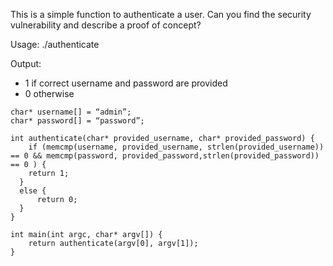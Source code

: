 This is a simple function to authenticate a user. Can you find the security vulnerability and describe a proof of concept? 

Usage:  ./authenticate <username> <password>

Output:
- 1 if correct username and password are provided
- 0 otherwise 

```
char* username[] = “admin”;
char* password[] = “password”;

int authenticate(char* provided_username, char* provided_password) {
	if (memcmp(username, provided_username, strlen(provided_username)) == 0 && memcmp(password, provided_password,strlen(provided_password)) == 0 ) {
	return 1;
  }
  else {
	  return 0;
  }
}

int main(int argc, char* argv[]) {
	return authenticate(argv[0], argv[1]);
}
```
